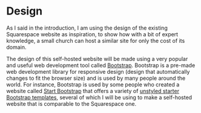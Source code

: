 # Design

As I said in the introduction, I am using the design of the existing Squarespace website as inspiration, to show how with a bit of expert knowledge, a small church can host a similar site for only the cost of its domain.

The design of this self-hosted website will be made using a very popular and useful web development tool called [Bootstrap](http://getbootstrap.com). Bootstrap is a pre-made web development library for responsive design (design that automatically changes to fit the browser size) and is used by many people around the world. For instance, Bootstrap is used by some people who created a website called [Start Bootstrap](http://startbootstrap.com) that offers a variety of [unstyled starter Bootstrap templates](http://startbootstrap.com/template-categories/unstyled), several of which I will be using to make a self-hosted website that is comparable to the Squarespace one. 